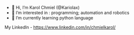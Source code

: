 - 👋 Hi, I’m Karol Chmiel (@Kariolax)
- 👀 I’m interested in : programming; automation and robotics
- 🌱 I’m currently learning python language

My LinkedIn - https://www.linkedin.com/in/chmielkarol/
<!---
Kariolax/Kariolax is a ✨ special ✨ repository because its `README.md` (this file) appears on your GitHub profile.
You can click the Preview link to take a look at your changes.
--->
